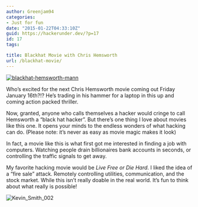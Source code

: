 ```yaml
---
author: Greenjam94
categories:
- Just for fun
date: "2015-01-22T04:33:10Z"
guid: https://hackerunder.dev/?p=17
id: 17
tags:

title: Blackhat Movie with Chris Hemsworth
url: /blackhat-movie/
---
```


[![blackhat-hemsworth-mann](https://hackerunder.dev/wp-content/uploads/2015/03/blackhat-hemsworth-mann-300x209.jpg)](https://hackerunder.dev/wp-content/uploads/2015/03/blackhat-hemsworth-mann.jpg)

Who’s excited for the next Chris Hemsworth movie coming out Friday January 16th?!? He’s trading in his hammer for a laptop in this up and coming action packed thriller.

Now, granted, anyone who calls themselves a hacker would cringe to call Hemsworth a “black hat hacker”. But there’s one thing I love about movies like this one. It opens your minds to the endless wonders of what hacking can do. (Please note: it’s never as easy as movie magic makes it look)

In fact, a movie like this is what first got me interested in finding a job with computers. Watching people drain billionaires bank accounts in seconds, or controlling the traffic signals to get away.

My favorite hacking movie would be *Live Free or Die Hard*. I liked the idea of a “fire sale” attack. Remotely controlling utilities, communication, and the stock market. While this isn’t really doable in the real world. It’s fun to think about what really is possible!

![Kevin_Smith_002](https://hackerunder.dev/wp-content/uploads/2015/03/Kevin_Smith_002-300x169.jpg)